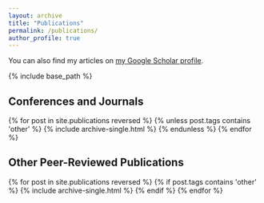 ```yaml
---
layout: archive
title: "Publications"
permalink: /publications/
author_profile: true
---
```


You can also find my articles on [my Google Scholar profile](https://scholar.google.com/citations?user=9nZlUHkAAAAJ&hl=en).

{% include base_path %}

## Conferences and Journals
{% for post in site.publications reversed %}
    {% unless post.tags contains 'other' %}
      {% include archive-single.html %}
	{% endunless %}
{% endfor %}

## Other Peer-Reviewed Publications
{% for post in site.publications reversed %}
    {% if post.tags contains 'other' %}
      {% include archive-single.html %}
	{% endif %}
{% endfor %}
